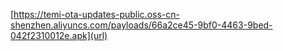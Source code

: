 [https://temi-ota-updates-public.oss-cn-shenzhen.aliyuncs.com/payloads/66a2ce45-9bf0-4463-9bed-042f2310012e.apk](url)